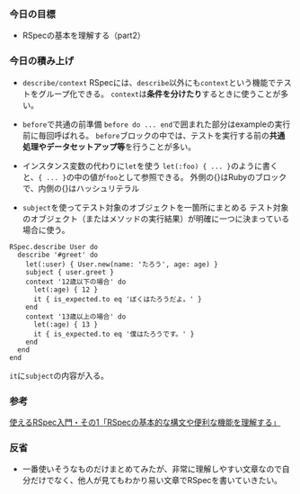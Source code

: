 ### 今日の目標
- RSpecの基本を理解する（part2）
 
### 今日の積み上げ
- `describe/context`
RSpecには、`describe`以外にも`context`という機能でテストをグループ化できる。
`context`は**条件を分けたり**するときに使うことが多い。

- `before`で共通の前準備
`before do ... end`で囲まれた部分はexampleの実行前に毎回呼ばれる。
`before`ブロックの中では、テストを実行する前の**共通処理やデータセットアップ等**を行うことが多い。

- インスタンス変数の代わりに`let`を使う
`let(:foo) { ... }`のように書くと、`{ ... }`の中の値が`foo`として参照できる。
外側の{}はRubyのブロックで、内側の{}はハッシュリテラル

- `subject`を使ってテスト対象のオブジェクトを一箇所にまとめる
テスト対象のオブジェクト（またはメソッドの実行結果）が明確に一つに決まっている場合に使う。
```
RSpec.describe User do
  describe '#greet' do
    let(:user) { User.new(name: 'たろう', age: age) }
    subject { user.greet }
    context '12歳以下の場合' do
      let(:age) { 12 }
      it { is_expected.to eq 'ぼくはたろうだよ。' }
    end
    context '13歳以上の場合' do
      let(:age) { 13 }
      it { is_expected.to eq '僕はたろうです。' }
    end
  end
end
```
`it`に`subject`の内容が入る。

### 参考
[使えるRSpec入門・その1「RSpecの基本的な構文や便利な機能を理解する」](https://qiita.com/jnchito/items/42193d066bd61c740612)

### 反省
- 一番使いそうなものだけまとめてみたが、非常に理解しやすい文章なので自分だけでなく、他人が見てもわかり易い文章でRSpecを書いていきたい。